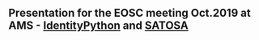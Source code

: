 ## Presentation for the EOSC meeting Oct.2019 at AMS - [IdentityPython] and [SATOSA]

  [IdentityPython]: https://idpy.org
  [SATOSA]: https://github.com/IdentityPython/SATOSA/
  [eduTEAMS]: https://eduteams.org
